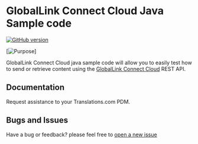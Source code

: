 # GlobalLink Connect Cloud Java Sample code

[![GitHub version](https://img.shields.io/badge/build-passing-green.svg)](https://github.com/translations-com/globallink-connect-cloud-sample-java)

[![Purpose](https://img.shields.io/badge/sample-code-orange.svg)]

GlobalLink Connect Cloud java sample code will allow you to easily test how to send or retrieve content using the [GlobalLink Connect Cloud](http://www.translations.com/globallink/products/globallink_connect.html) REST API.

## Documentation

Request assistance to your Translations.com PDM.

## Bugs and Issues

Have a bug or feedback? please feel free to [open a new issue](https://github.com/translations-com/globallink-connect-cloud-sample-java/issues/new)




